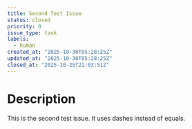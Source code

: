 ```yaml
---
title: Second Test Issue
status: closed
priority: 0
issue_type: task
labels:
  - human
created_at: "2025-10-30T05:28:25Z"
updated_at: "2025-10-30T05:28:25Z"
closed_at: "2025-10-25T21:03:51Z"
---
```


# Description

This is the second test issue.
It uses dashes instead of equals.
